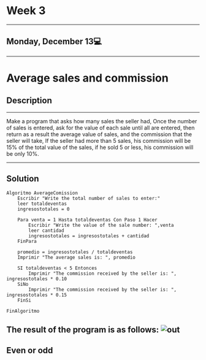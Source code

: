 # Week 3
---
## Monday, December 13💻
---
# Average sales and commission
## Description
---

Make a program that asks how many sales the seller had, Once the number of sales is entered, ask for the value of each sale until all are entered, then return as a result the average value of sales, and the commission that the seller will take, If the seller had more than 5 sales, his commission will be 15% of the total value of the sales, if he sold 5 or less, his commission will be only 10%.

---
## Solution
```
Algoritmo AverageComission
	Escribir "Write the total number of sales to enter:"
	leer totaldeventas
	ingresostotales = 0
	
	Para venta = 1 Hasta totaldeventas Con Paso 1 Hacer
		Escribir "Write the value of the sale number: ",venta
		leer cantidad
		ingresostotales = ingresostotales + cantidad
	FinPara
	
	promedio = ingresostotales / totaldeventas 
	Imprimir "The average sales is: ", promedio
	
	SI totaldeventas < 5 Entonces
		Imprimir "The commission received by the seller is: ", ingresostotales * 0.10
	SiNo
		Imprimir "The commission received by the seller is: ", ingresostotales * 0.15
	FinSi
	
FinAlgoritmo
```

The result of the program is as follows:
![out](https://user-images.githubusercontent.com/95326781/207465435-da659b9e-0f42-42c4-bb7b-d08647ba4427.jpg)
---
Even or odd
---
